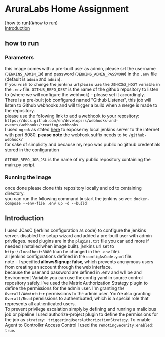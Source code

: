 # AruraLabs Home Assignment


[how to run](#how to run)  
[Introduction](#Introduction) 


## how to run
### Parameters
this image comes with a pre-built user as admin, please set the username (`JENKINS_ADMIN_ID`) and password (`JENKINS_ADMIN_PASSWORD`) in the `.env` file
(default is `admin` and `admin`).  
If you wish to change the jenkins url please use the `JENKINS_HOST` variable in the `.env` file.
`GITHUB_REPO_DEST` is the name of the github repository to listen to (where we will configure the webhook) - please set it accordingly.  
There is a pre-built job configured named "Github Listener", this job will listen to Github webhooks and will trigger a build when a merge is made to the repository.  
please use the following link to add a webhook to your repository: `https://docs.github.com/en/developers/webhooks-and-events/webhooks/creating-webhooks`  
I used `ngrok` as stated [here](https://docs.github.com/en/developers/webhooks-and-events/webhooks/creating-webhooks#exposing-localhost-to-the-internet)
to expose my local jenkins server to the internet with port 8080.
**please note** the webhook suffix needs to be `/github-webhook/`<br>
for sake of simplicity and because my repo was public no github credentials stored in the configuration  

`GITHUB_REPO_JOB_DSL` is the name of my public repository containing the main.py script.  

### Running the image
once done please clone this repository locally and cd to containing directory.  
you can run the following command to start the jenkins server:
`docker-compose --env-file .env up -d --build `

## Introduction
I used JCasC (jenkins configuration as code) to configure the jenkins server.
disabled the setup wizard and added a pre-built user with admin privileges.
need plugins are in the `plugins.txt` file you can add more if needed (installed when image built).
jenkins url set to `http://localhost:8080` (can be changed in the `.env` file).  
all jenkins configurations defined in the `configAsCode.yaml` file.  
note - I specified **allowsSignup: false**, which prevents anonymous users from creating an account through the web interface.  
because the user and password are defined in .env and will be and Environment Variable you can use the config yaml in source control repository safely.
I've used the Matrix Authorization Strategy plugin to define the permissions for the admin user.
I'm granting the `Overall/Administer` permissions to the admin user. You’re also granting `Overall/Read` permissions to authenticated, which is a special role that represents all authenticated users.  
To prevent privilege escalation simply by defining and running a malicious job or pipeline I used authorize-project plugin to define the permissions for the job as `strategy: triggeringUsersAuthorizationStrategy`.
To enable Agent to Controller Access Control I used the `remotingSecurity:enabled: true`.  
